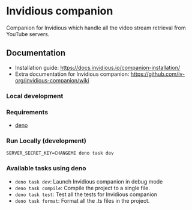 # Invidious companion

Companion for Invidious which handle all the video stream retrieval from YouTube servers.

## Documentation
- Installation guide: https://docs.invidious.io/companion-installation/
- Extra documentation for Invidious companion: https://github.com/iv-org/invidious-companion/wiki

### Local development

### Requirements

- [deno](https://docs.deno.com/runtime/)  

### Run Locally (development)

```
SERVER_SECRET_KEY=CHANGEME deno task dev
```

### Available tasks using deno

- `deno task dev`: Launch Invidious companion in debug mode
- `deno task compile`: Compile the project to a single file.
- `deno task test`: Test all the tests for Invidious companion
- `deno task format`: Format all the .ts files in the project.
